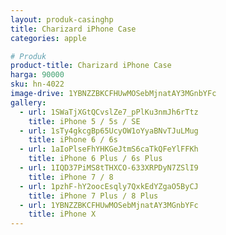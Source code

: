 ```yaml
---
layout: produk-casinghp
title: Charizard iPhone Case
categories: apple

# Produk
product-title: Charizard iPhone Case
harga: 90000
sku: hn-4022
image-drive: 1YBNZZBKCFHUwMOSebMjnatAY3MGnbYFc
gallery:
  - url: 1SWaTjXGtQCvslZe7_pPlKu3nmJh6rTtz
    title: iPhone 5 / 5s / SE
  - url: 1sTy4gkcgBp65UcyOW1oYyaBNvTJuLMug
    title: iPhone 6 / 6s
  - url: 1aIoPlseFhYHKGeJtmS6caTkQFeYlFFKh
    title: iPhone 6 Plus / 6s Plus
  - url: 1IQD37PiMS8tTHXCO-633XRPDyN7ZSlI9
    title: iPhone 7 / 8
  - url: 1pzhF-hY2oocEsqly7QxkEdYZgaO5ByCJ
    title: iPhone 7 Plus / 8 Plus
  - url: 1YBNZZBKCFHUwMOSebMjnatAY3MGnbYFc
    title: iPhone X
---
```

